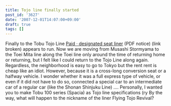 ```yaml
---
title: Tojo line finally started
post_id: '3627'
date: '2007-12-01T14:07:00+09:00'
draft: true
tags: []
---
```


Finally to the Tobu Tojo Line [Paid · designated seat liner](http://www.tobu.co.jp/news/2007/11/071121.pdf) (PDF notice) (link broken) appears to run. Now we are moving from Musashi Stormyama to the Toei Mita line along the Toei line only around the time of returning home or returning, but I felt like I could return to the Tojo Line along again. Regardless, the neighborhood is easy to go to Tokyo but the rent rent is cheap like an idiot. However, because it is a cross-long conversion seat or a halfway vehicle. I wonder whether it was a full express type of vehicle, or even if it did not have to do so, connected a special car to an intermediate car of a regular car (like the Shonan Shinjuku Line) .... Personally, I wanted you to make Tobu 100 series (Spacia) as Tojo line specifications (ry By the way, what will happen to the nickname of the liner Flying Tojo Revival?
